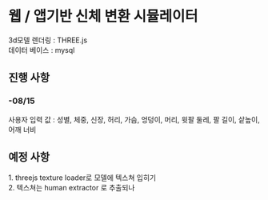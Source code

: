 <h1>웹 / 앱기반 신체 변환 시뮬레이터</h1>

3d모델 렌더링 : THREE.js<br>
데이터 베이스 : mysql

<h2>진행 사항</h2>

<h3>-08/15</h3>
<p></p> 
사용자 입력 값 : 성별, 체중, 신장, 허리, 가슴, 엉덩이, 머리, 윗팔 둘레, 팔 길이, 샅높이, 어깨 너비
<p></p> 

<h2>예정 사항</h2>
<p></p>
1. threejs texture loader로 모델에 텍스쳐 입히기<br>
2. 텍스쳐는 human extractor 로 추출되나 
<p></p>
